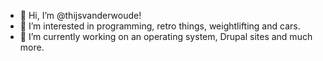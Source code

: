 - 👋 Hi, I’m @thijsvanderwoude!
- 👀 I’m interested in programming, retro things, weightlifting and cars.
- 🌱 I’m currently working on an operating system, Drupal sites and much more.

<!---
thijsvanderwoude/thijsvanderwoude is a ✨ special ✨ repository because its `README.md` (this file) appears on your GitHub profile.
You can click the Preview link to take a look at your changes.
--->
